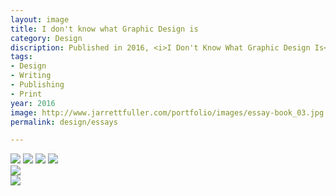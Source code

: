 ```yaml
---
layout: image
title: I don't know what Graphic Design is
category: Design
discription: Published in 2016, <i>I Don't Know What Graphic Design Is</i>, is a collection of my essays on design, culture, and technology from the last five years. Ranging from criticism, book reviews, and theoretical texts, this book captures my thinking on design and uncovers the common themes that I've returned to again and again. Printed in black and white, using only Helvetica, the simple layout emphasizes the print-on-demand form while also putting the words first.
tags:
- Design
- Writing
- Publishing
- Print
year: 2016
image: http://www.jarrettfuller.com/portfolio/images/essay-book_03.jpg
permalink: design/essays

---
```



<img src="http://www.jarrettfuller.com/portfolio/images/essay-book_01.jpg">
<img src="http://www.jarrettfuller.com/portfolio/images/essay-book_03.jpg">
<img src="http://www.jarrettfuller.com/portfolio/images/essay-book_04.jpg">
<img src="http://www.jarrettfuller.com/portfolio/images/essay-book_05.jpg">
<div class="images-left"><img src="http://www.jarrettfuller.com/portfolio/images/essay-book_02.jpg"></div>
<div class="images-right"><img src="http://www.jarrettfuller.com/portfolio/images/essay-book_06.jpg"></div>
